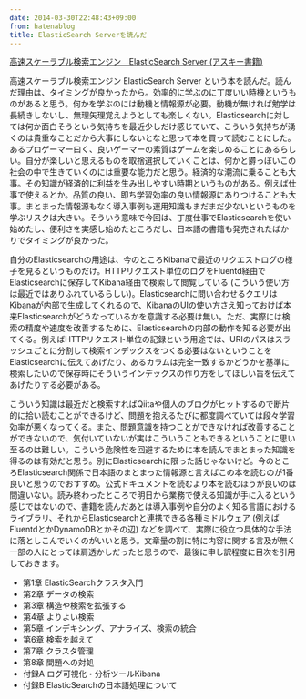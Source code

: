 ```yaml
---
date: 2014-03-30T22:48:43+09:00
from: hatenablog
title: ElasticSearch Serverを読んだ
---
```


<p></p><a href="http://www.amazon.co.jp/exec/obidos/ASIN/B00J4KDYZU/r7kamura-22/">高速スケーラブル検索エンジン　ElasticSearch Server (アスキー書籍)</a>

<p>高速スケーラブル検索エンジン ElasticSearch Server という本を読んだ。読んだ理由は、タイミングが良かったから。効率的に学ぶのに丁度いい時機というものがあると思う。何かを学ぶのには動機と情報源が必要。動機が無ければ勉学は長続きしないし、無理矢理覚えようとしても楽しくない。Elasticsearchに対しては何か面白そうという気持ちを最近少しだけ感じていて、こういう気持ちが湧くのは貴重なことだから大事にしないとなと思って本を買って読むことにした。あるプロゲーマー曰く、良いゲーマーの素質はゲームを楽しめることにあるらしい。自分が楽しいと思えるものを取捨選択していくことは、何かと欝っぽいこの社会の中で生きていくのには重要な能力だと思う。経済的な潮流に乗ることも大事。その知識が経済的に利益を生み出しやすい時期というものがある。例えば仕事で使えるとか。品質の良い、即ち学習効率の良い情報源にありつけることも大事。まとまった情報源もなく導入事例も運用知識もまだまだ少ないというものを学ぶリスクは大きい。そういう意味で今回は、丁度仕事でElasticsearchを使い始めたし、便利さを実感し始めたところだし、日本語の書籍も発売されたばかりでタイミングが良かった。</p>

<p>自分のElasticsearchの用途は、今のところKibanaで最近のリクエストログの様子を見るというものだけ。HTTPリクエスト単位のログをFluentd経由でElasticsearchに保存してKibana経由で検索して閲覧している (こういう使い方は最近ではありふれているらしい)。Elasticsearchに問い合わせるクエリはKibanaが内部で生成してくれるので、KibanaのUIの使い方さえ知っておけば本来Elasticsearchがどうなっているかを意識する必要は無い。ただ、実際には検索の精度や速度を改善するために、Elasticsearchの内部の動作を知る必要が出てくる。例えばHTTPリクエスト単位の記録という用途では、URIのパスはスラッシュごとに分割して検索インデックスをつくる必要はないということをElasticsearchに伝えてあげたり、あるカラムは完全一致するかどうかを基準に検索したいので保存時にそういうインデックスの作り方をしてほしい旨を伝えてあげたりする必要がある。</p>

<p>こういう知識は最近だと検索すればQiitaや個人のブログがヒットするので断片的に拾い読むことができるけど、問題を抱えるたびに都度調べていては段々学習効率が悪くなってくる。また、問題意識を持つことができなければ改善することができないので、気付いていないが実はこういうこともできるということに思い至るのは難しい。こういう危険性を回避するために本を読んでまとまった知識を得るのは有効だと思う。別にElasticsearchに限った話じゃないけど。今のところElasticsearch関係で日本語のまとまった情報源と言えばこの本を読むのが1番良いと思うのでおすすめ。公式ドキュメントを読むより本を読むほうが良いのは間違いない。読み終わったところで明日から業務で使える知識が手に入るという感じではないので、書籍を読んだあとは導入事例や自分のよく知る言語におけるライブラリ、それからElasticsearchと連携できる各種ミドルウェア (例えばFluentdとかDynamoDBとかその辺) などを調べて、実際に役立つ具体的な手法に落としこんでいくのがいいと思う。文章量の割に特に内容に関する言及が無く一部の人にとっては肩透かしだったと思うので、最後に申し訳程度に目次を引用しておきます。</p>

<ul>
<li>第1章 ElasticSearchクラスタ入門</li>
<li>第2章 データの検索</li>
<li>第3章 構造や検索を拡張する</li>
<li>第4章 よりよい検索</li>
<li>第5章 インデキシング、アナライズ、検索の統合</li>
<li>第6章 検索を越えて</li>
<li>第7章 クラスタ管理</li>
<li>第8章 問題への対処</li>
<li>付録A ログ可視化・分析ツールKibana</li>
<li>付録B ElasticSearchの日本語処理について</li>
</ul>


